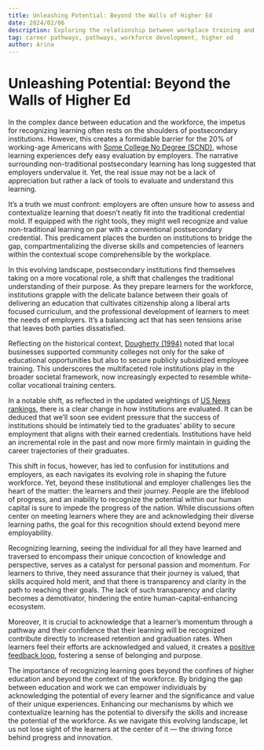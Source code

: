 ```yaml
---
title: Unleashing Potential: Beyond the Walls of Higher Ed
date: 2024/02/06
description: Exploring the relationship between workplace training and higher ed.
tag: career pathways, pathways, workforce development, higher ed
author: Arina
---
```


# Unleashing Potential: Beyond the Walls of Higher Ed

In the complex dance between education and the workforce, the impetus for recognizing learning often rests on the shoulders of postsecondary institutions. However, this creates a formidable barrier for the 20% of working-age Americans with [Some College No Degree (SCND)](https://nscresearchcenter.org/wp-content/uploads/SCNCReportMay2022.pdf), whose learning experiences defy easy evaluation by employers. The narrative surrounding non-traditional postsecondary learning has long suggested that employers undervalue it. Yet, the real issue may not be a lack of appreciation but rather a lack of tools to evaluate and understand this learning.

It’s a truth we must confront: employers are often unsure how to assess and contextualize learning that doesn’t neatly fit into the traditional credential mold. If equipped with the right tools, they might well recognize and value non-traditional learning on par with a conventional postsecondary credential. This predicament places the burden on institutions to bridge the gap, compartmentalizing the diverse skills and competencies of learners within the contextual scope comprehensible by the workplace.

In this evolving landscape, postsecondary institutions find themselves taking on a more vocational role, a shift that challenges the traditional understanding of their purpose. As they prepare learners for the workforce, institutions grapple with the delicate balance between their goals of delivering an education that cultivates citizenship along a liberal arts focused curriculum, and the professional development of learners to meet the needs of employers. It’s a balancing act that has seen tensions arise that leaves both parties dissatisfied.

Reflecting on the historical context, [Dougherty (1994)](https://www.amazon.com/Contradictory-College-Conflicting-Community-Frontiers/dp/0791419568) noted that local businesses supported community colleges not only for the sake of educational opportunities but also to secure publicly subsidized employee training. This underscores the multifaceted role institutions play in the broader societal framework, now increasingly expected to resemble white-collar vocational training centers.

In a notable shift, as reflected in the updated weightings of [US News rankings](https://www.usnews.com/education/best-colleges/articles/ranking-criteria-and-weights), there is a clear change in how institutions are evaluated. It can be deduced that we’ll soon see evident pressure that the success of institutions should be intimately tied to the graduates’ ability to secure employment that aligns with their earned credentials. Institutions have held an incremental role in the past and now more firmly maintain in guiding the career trajectories of their graduates.

This shift in focus, however, has led to confusion for institutions and employers, as each navigates its evolving role in shaping the future workforce. Yet, beyond these institutional and employer challenges lies the heart of the matter: the learners and their journey. People are the lifeblood of progress, and an inability to recognize the potential within our human capital is sure to impede the progress of the nation. While discussions often center on meeting learners where they are and acknowledging their diverse learning paths, the goal for this recognition should extend beyond mere employability.

Recognizing learning, seeing the individual for all they have learned and traversed to encompass their unique concoction of knowledge and perspective, serves as a catalyst for personal passion and momentum. For learners to thrive, they need assurance that their journey is valued, that skills acquired hold merit, and that there is transparency and clarity in the path to reaching their goals. The lack of such transparency and clarity becomes a demotivator, hindering the entire human-capital-enhancing ecosystem.

Moreover, it is crucial to acknowledge that a learner’s momentum through a pathway and their confidence that their learning will be recognized contribute directly to increased retention and graduation rates. When learners feel their efforts are acknowledged and valued, it creates a [positive feedback loop](https://evolllution.com/programming/credentials/how-credit-for-prior-learning-has-the-opportunity-to-create-new-prosperity-in-higher-education), fostering a sense of belonging and purpose.

The importance of recognizing learning goes beyond the confines of higher education and beyond the context of the workforce. By bridging the gap between education and work we can empower individuals by acknowledging the potential of every learner and the significance and value of their unique experiences. Enhancing our mechanisms by which we contextualize learning has the potential to diversify the skills and increase the potential of the workforce. As we navigate this evolving landscape, let us not lose sight of the learners at the center of it — the driving force behind progress and innovation.
